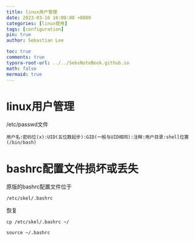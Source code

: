 ```yaml
---
title: linux用户管理
date: 2023-03-16 16:00:00 +0800
categories: [linux使用]
tags: [configuration]
pin: true
author: Sebastian Lee

toc: true
comments: true
typora-root-url: ../../SebsNoteBook.github.io
math: false
mermaid: true
---
```


# linux用户管理

/etc/passwd文件

```
用户名:密码位(x):UID(五位数起步):GID(一般与UID相同):注释:用户目录:shell位置(/bin/bash)
```

# bashrc配置文件损坏或丢失

原版的bashrc配置文件位于

```
/etc/skel/.bashrc
```

恢复

```
cp /etc/skel/.bashrc ~/
```

```
source ~/.bashrc
```


